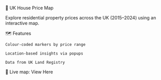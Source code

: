 📍 UK House Price Map

Explore residential property prices across the UK (2015–2024) using an interactive map.

🗺️ Features

    Colour-coded markers by price range

    Location-based insights via popups

    Data from UK Land Registry

🔗 Live map: View Here
